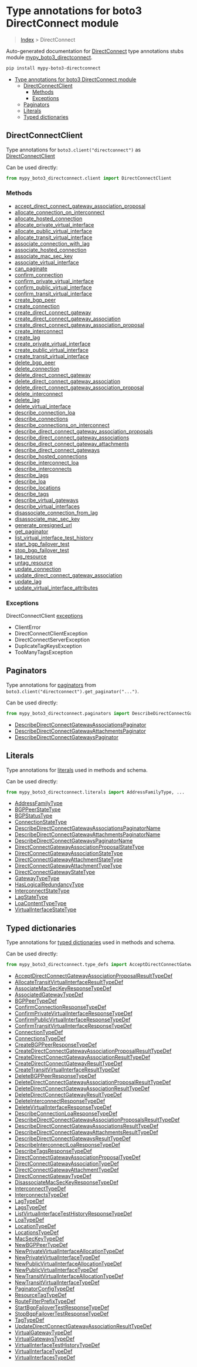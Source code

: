 # Type annotations for boto3 DirectConnect module

> [Index](..) > DirectConnect

Auto-generated documentation for
[DirectConnect](https://boto3.amazonaws.com/v1/documentation/api/latest/reference/services/directconnect.html#DirectConnect)
type annotations stubs module
[mypy_boto3_directconnect](https://pypi.org/project/mypy-boto3-directconnect/).

```bash
pip install mypy-boto3-directconnect
```

- [Type annotations for boto3 DirectConnect module](#type-annotations-for-boto3-directconnect-module)
  - [DirectConnectClient](#directconnectclient)
    - [Methods](#methods)
    - [Exceptions](#exceptions)
  - [Paginators](#paginators)
  - [Literals](#literals)
  - [Typed dictionaries](#typed-dictionaries)

## DirectConnectClient

Type annotations for `boto3.client("directconnect")` as
[DirectConnectClient](./client.md)

Can be used directly:

```python
from mypy_boto3_directconnect.client import DirectConnectClient
```

### Methods

- [accept_direct_connect_gateway_association_proposal](./client.md#accept_direct_connect_gateway_association_proposal)
- [allocate_connection_on_interconnect](./client.md#allocate_connection_on_interconnect)
- [allocate_hosted_connection](./client.md#allocate_hosted_connection)
- [allocate_private_virtual_interface](./client.md#allocate_private_virtual_interface)
- [allocate_public_virtual_interface](./client.md#allocate_public_virtual_interface)
- [allocate_transit_virtual_interface](./client.md#allocate_transit_virtual_interface)
- [associate_connection_with_lag](./client.md#associate_connection_with_lag)
- [associate_hosted_connection](./client.md#associate_hosted_connection)
- [associate_mac_sec_key](./client.md#associate_mac_sec_key)
- [associate_virtual_interface](./client.md#associate_virtual_interface)
- [can_paginate](./client.md#can_paginate)
- [confirm_connection](./client.md#confirm_connection)
- [confirm_private_virtual_interface](./client.md#confirm_private_virtual_interface)
- [confirm_public_virtual_interface](./client.md#confirm_public_virtual_interface)
- [confirm_transit_virtual_interface](./client.md#confirm_transit_virtual_interface)
- [create_bgp_peer](./client.md#create_bgp_peer)
- [create_connection](./client.md#create_connection)
- [create_direct_connect_gateway](./client.md#create_direct_connect_gateway)
- [create_direct_connect_gateway_association](./client.md#create_direct_connect_gateway_association)
- [create_direct_connect_gateway_association_proposal](./client.md#create_direct_connect_gateway_association_proposal)
- [create_interconnect](./client.md#create_interconnect)
- [create_lag](./client.md#create_lag)
- [create_private_virtual_interface](./client.md#create_private_virtual_interface)
- [create_public_virtual_interface](./client.md#create_public_virtual_interface)
- [create_transit_virtual_interface](./client.md#create_transit_virtual_interface)
- [delete_bgp_peer](./client.md#delete_bgp_peer)
- [delete_connection](./client.md#delete_connection)
- [delete_direct_connect_gateway](./client.md#delete_direct_connect_gateway)
- [delete_direct_connect_gateway_association](./client.md#delete_direct_connect_gateway_association)
- [delete_direct_connect_gateway_association_proposal](./client.md#delete_direct_connect_gateway_association_proposal)
- [delete_interconnect](./client.md#delete_interconnect)
- [delete_lag](./client.md#delete_lag)
- [delete_virtual_interface](./client.md#delete_virtual_interface)
- [describe_connection_loa](./client.md#describe_connection_loa)
- [describe_connections](./client.md#describe_connections)
- [describe_connections_on_interconnect](./client.md#describe_connections_on_interconnect)
- [describe_direct_connect_gateway_association_proposals](./client.md#describe_direct_connect_gateway_association_proposals)
- [describe_direct_connect_gateway_associations](./client.md#describe_direct_connect_gateway_associations)
- [describe_direct_connect_gateway_attachments](./client.md#describe_direct_connect_gateway_attachments)
- [describe_direct_connect_gateways](./client.md#describe_direct_connect_gateways)
- [describe_hosted_connections](./client.md#describe_hosted_connections)
- [describe_interconnect_loa](./client.md#describe_interconnect_loa)
- [describe_interconnects](./client.md#describe_interconnects)
- [describe_lags](./client.md#describe_lags)
- [describe_loa](./client.md#describe_loa)
- [describe_locations](./client.md#describe_locations)
- [describe_tags](./client.md#describe_tags)
- [describe_virtual_gateways](./client.md#describe_virtual_gateways)
- [describe_virtual_interfaces](./client.md#describe_virtual_interfaces)
- [disassociate_connection_from_lag](./client.md#disassociate_connection_from_lag)
- [disassociate_mac_sec_key](./client.md#disassociate_mac_sec_key)
- [generate_presigned_url](./client.md#generate_presigned_url)
- [get_paginator](./client.md#get_paginator)
- [list_virtual_interface_test_history](./client.md#list_virtual_interface_test_history)
- [start_bgp_failover_test](./client.md#start_bgp_failover_test)
- [stop_bgp_failover_test](./client.md#stop_bgp_failover_test)
- [tag_resource](./client.md#tag_resource)
- [untag_resource](./client.md#untag_resource)
- [update_connection](./client.md#update_connection)
- [update_direct_connect_gateway_association](./client.md#update_direct_connect_gateway_association)
- [update_lag](./client.md#update_lag)
- [update_virtual_interface_attributes](./client.md#update_virtual_interface_attributes)

### Exceptions

DirectConnectClient [exceptions](./client.md#exceptions)

- ClientError
- DirectConnectClientException
- DirectConnectServerException
- DuplicateTagKeysException
- TooManyTagsException

## Paginators

Type annotations for [paginators](./paginators.md) from
`boto3.client("directconnect").get_paginator("...")`.

Can be used directly:

```python
from mypy_boto3_directconnect.paginators import DescribeDirectConnectGatewayAssociationsPaginator, ...
```

- [DescribeDirectConnectGatewayAssociationsPaginator](./paginators.md#describedirectconnectgatewayassociationspaginator)
- [DescribeDirectConnectGatewayAttachmentsPaginator](./paginators.md#describedirectconnectgatewayattachmentspaginator)
- [DescribeDirectConnectGatewaysPaginator](./paginators.md#describedirectconnectgatewayspaginator)

## Literals

Type annotations for [literals](./literals.md) used in methods and schema.

Can be used directly:

```python
from mypy_boto3_directconnect.literals import AddressFamilyType, ...
```

- [AddressFamilyType](./literals.md#addressfamilytype)
- [BGPPeerStateType](./literals.md#bgppeerstatetype)
- [BGPStatusType](./literals.md#bgpstatustype)
- [ConnectionStateType](./literals.md#connectionstatetype)
- [DescribeDirectConnectGatewayAssociationsPaginatorName](./literals.md#describedirectconnectgatewayassociationspaginatorname)
- [DescribeDirectConnectGatewayAttachmentsPaginatorName](./literals.md#describedirectconnectgatewayattachmentspaginatorname)
- [DescribeDirectConnectGatewaysPaginatorName](./literals.md#describedirectconnectgatewayspaginatorname)
- [DirectConnectGatewayAssociationProposalStateType](./literals.md#directconnectgatewayassociationproposalstatetype)
- [DirectConnectGatewayAssociationStateType](./literals.md#directconnectgatewayassociationstatetype)
- [DirectConnectGatewayAttachmentStateType](./literals.md#directconnectgatewayattachmentstatetype)
- [DirectConnectGatewayAttachmentTypeType](./literals.md#directconnectgatewayattachmenttypetype)
- [DirectConnectGatewayStateType](./literals.md#directconnectgatewaystatetype)
- [GatewayTypeType](./literals.md#gatewaytypetype)
- [HasLogicalRedundancyType](./literals.md#haslogicalredundancytype)
- [InterconnectStateType](./literals.md#interconnectstatetype)
- [LagStateType](./literals.md#lagstatetype)
- [LoaContentTypeType](./literals.md#loacontenttypetype)
- [VirtualInterfaceStateType](./literals.md#virtualinterfacestatetype)

## Typed dictionaries

Type annotations for [typed dictionaries](./type_defs.md) used in methods and
schema.

Can be used directly:

```python
from mypy_boto3_directconnect.type_defs import AcceptDirectConnectGatewayAssociationProposalResultTypeDef, ...
```

- [AcceptDirectConnectGatewayAssociationProposalResultTypeDef](./type_defs.md#acceptdirectconnectgatewayassociationproposalresulttypedef)
- [AllocateTransitVirtualInterfaceResultTypeDef](./type_defs.md#allocatetransitvirtualinterfaceresulttypedef)
- [AssociateMacSecKeyResponseTypeDef](./type_defs.md#associatemacseckeyresponsetypedef)
- [AssociatedGatewayTypeDef](./type_defs.md#associatedgatewaytypedef)
- [BGPPeerTypeDef](./type_defs.md#bgppeertypedef)
- [ConfirmConnectionResponseTypeDef](./type_defs.md#confirmconnectionresponsetypedef)
- [ConfirmPrivateVirtualInterfaceResponseTypeDef](./type_defs.md#confirmprivatevirtualinterfaceresponsetypedef)
- [ConfirmPublicVirtualInterfaceResponseTypeDef](./type_defs.md#confirmpublicvirtualinterfaceresponsetypedef)
- [ConfirmTransitVirtualInterfaceResponseTypeDef](./type_defs.md#confirmtransitvirtualinterfaceresponsetypedef)
- [ConnectionTypeDef](./type_defs.md#connectiontypedef)
- [ConnectionsTypeDef](./type_defs.md#connectionstypedef)
- [CreateBGPPeerResponseTypeDef](./type_defs.md#createbgppeerresponsetypedef)
- [CreateDirectConnectGatewayAssociationProposalResultTypeDef](./type_defs.md#createdirectconnectgatewayassociationproposalresulttypedef)
- [CreateDirectConnectGatewayAssociationResultTypeDef](./type_defs.md#createdirectconnectgatewayassociationresulttypedef)
- [CreateDirectConnectGatewayResultTypeDef](./type_defs.md#createdirectconnectgatewayresulttypedef)
- [CreateTransitVirtualInterfaceResultTypeDef](./type_defs.md#createtransitvirtualinterfaceresulttypedef)
- [DeleteBGPPeerResponseTypeDef](./type_defs.md#deletebgppeerresponsetypedef)
- [DeleteDirectConnectGatewayAssociationProposalResultTypeDef](./type_defs.md#deletedirectconnectgatewayassociationproposalresulttypedef)
- [DeleteDirectConnectGatewayAssociationResultTypeDef](./type_defs.md#deletedirectconnectgatewayassociationresulttypedef)
- [DeleteDirectConnectGatewayResultTypeDef](./type_defs.md#deletedirectconnectgatewayresulttypedef)
- [DeleteInterconnectResponseTypeDef](./type_defs.md#deleteinterconnectresponsetypedef)
- [DeleteVirtualInterfaceResponseTypeDef](./type_defs.md#deletevirtualinterfaceresponsetypedef)
- [DescribeConnectionLoaResponseTypeDef](./type_defs.md#describeconnectionloaresponsetypedef)
- [DescribeDirectConnectGatewayAssociationProposalsResultTypeDef](./type_defs.md#describedirectconnectgatewayassociationproposalsresulttypedef)
- [DescribeDirectConnectGatewayAssociationsResultTypeDef](./type_defs.md#describedirectconnectgatewayassociationsresulttypedef)
- [DescribeDirectConnectGatewayAttachmentsResultTypeDef](./type_defs.md#describedirectconnectgatewayattachmentsresulttypedef)
- [DescribeDirectConnectGatewaysResultTypeDef](./type_defs.md#describedirectconnectgatewaysresulttypedef)
- [DescribeInterconnectLoaResponseTypeDef](./type_defs.md#describeinterconnectloaresponsetypedef)
- [DescribeTagsResponseTypeDef](./type_defs.md#describetagsresponsetypedef)
- [DirectConnectGatewayAssociationProposalTypeDef](./type_defs.md#directconnectgatewayassociationproposaltypedef)
- [DirectConnectGatewayAssociationTypeDef](./type_defs.md#directconnectgatewayassociationtypedef)
- [DirectConnectGatewayAttachmentTypeDef](./type_defs.md#directconnectgatewayattachmenttypedef)
- [DirectConnectGatewayTypeDef](./type_defs.md#directconnectgatewaytypedef)
- [DisassociateMacSecKeyResponseTypeDef](./type_defs.md#disassociatemacseckeyresponsetypedef)
- [InterconnectTypeDef](./type_defs.md#interconnecttypedef)
- [InterconnectsTypeDef](./type_defs.md#interconnectstypedef)
- [LagTypeDef](./type_defs.md#lagtypedef)
- [LagsTypeDef](./type_defs.md#lagstypedef)
- [ListVirtualInterfaceTestHistoryResponseTypeDef](./type_defs.md#listvirtualinterfacetesthistoryresponsetypedef)
- [LoaTypeDef](./type_defs.md#loatypedef)
- [LocationTypeDef](./type_defs.md#locationtypedef)
- [LocationsTypeDef](./type_defs.md#locationstypedef)
- [MacSecKeyTypeDef](./type_defs.md#macseckeytypedef)
- [NewBGPPeerTypeDef](./type_defs.md#newbgppeertypedef)
- [NewPrivateVirtualInterfaceAllocationTypeDef](./type_defs.md#newprivatevirtualinterfaceallocationtypedef)
- [NewPrivateVirtualInterfaceTypeDef](./type_defs.md#newprivatevirtualinterfacetypedef)
- [NewPublicVirtualInterfaceAllocationTypeDef](./type_defs.md#newpublicvirtualinterfaceallocationtypedef)
- [NewPublicVirtualInterfaceTypeDef](./type_defs.md#newpublicvirtualinterfacetypedef)
- [NewTransitVirtualInterfaceAllocationTypeDef](./type_defs.md#newtransitvirtualinterfaceallocationtypedef)
- [NewTransitVirtualInterfaceTypeDef](./type_defs.md#newtransitvirtualinterfacetypedef)
- [PaginatorConfigTypeDef](./type_defs.md#paginatorconfigtypedef)
- [ResourceTagTypeDef](./type_defs.md#resourcetagtypedef)
- [RouteFilterPrefixTypeDef](./type_defs.md#routefilterprefixtypedef)
- [StartBgpFailoverTestResponseTypeDef](./type_defs.md#startbgpfailovertestresponsetypedef)
- [StopBgpFailoverTestResponseTypeDef](./type_defs.md#stopbgpfailovertestresponsetypedef)
- [TagTypeDef](./type_defs.md#tagtypedef)
- [UpdateDirectConnectGatewayAssociationResultTypeDef](./type_defs.md#updatedirectconnectgatewayassociationresulttypedef)
- [VirtualGatewayTypeDef](./type_defs.md#virtualgatewaytypedef)
- [VirtualGatewaysTypeDef](./type_defs.md#virtualgatewaystypedef)
- [VirtualInterfaceTestHistoryTypeDef](./type_defs.md#virtualinterfacetesthistorytypedef)
- [VirtualInterfaceTypeDef](./type_defs.md#virtualinterfacetypedef)
- [VirtualInterfacesTypeDef](./type_defs.md#virtualinterfacestypedef)
